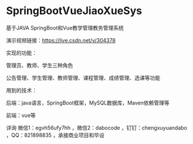 # SpringBootVueJiaoXueSys
 基于JAVA SpringBoot和Vue教学管理教务管理系统

演示视频链接：https://live.csdn.net/v/304378

实现的功能：

管理员、教师、学生三种角色

公告管理、学生管理、教师管理、课程管理、成绩管理、选课等功能

用到的技术：

后端：java语言，SpringBoot框架，MySQL数据库，Maven依赖管理等

前端：vue等

详询 微信1：egvh56ufy7hh ，微信2：dabocode ，钉钉：chengxuyuandabo ，QQ：821898835 ，承接商业项目和毕设
